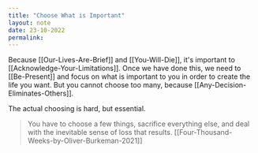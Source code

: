 ```yaml
---
title: "Choose What is Important"
layout: note
date: 23-10-2022
permalink:
---
```


Because [[Our-Lives-Are-Brief]] and [[You-Will-Die]], it's important to [[Acknowledge-Your-Limitations]]. Once we have done this, we need to [[Be-Present]] and focus on what is important to you in order to create the life you want. But you cannot choose too many, because [[Any-Decision-Eliminates-Others]].

The actual choosing is hard, but essential.

> You have to choose a few things, sacrifice everything else, and deal with the inevitable sense of loss that results.
> [[Four-Thousand-Weeks-by-Oliver-Burkeman-2021]]
